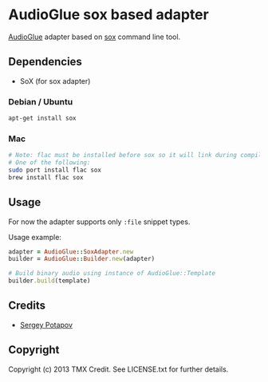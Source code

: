 # AudioGlue sox based adapter

[AudioGlue](https://github.com/TMXCredit/audio_glue/) adapter based on
[sox](http://sox.sourceforge.net) command line tool.


## Dependencies

* SoX (for sox adapter)

### Debian / Ubuntu

```bash
apt-get install sox
```

### Mac

```bash
# Note: flac must be installed before sox so it will link during compilation.
# One of the following:
sudo port install flac sox
brew install flac sox
```

## Usage

For now the adapter supports only `:file` snippet types.

Usage example:

```ruby
adapter = AudioGlue::SoxAdapter.new
builder = AudioGlue::Builder.new(adapter)

# Build binary audio using instance of AudioGlue::Template
builder.build(template)
```


## Credits

* [Sergey Potapov](https://github.com/greyblake)

## Copyright

Copyright (c) 2013 TMX Credit. See LICENSE.txt for further details.
